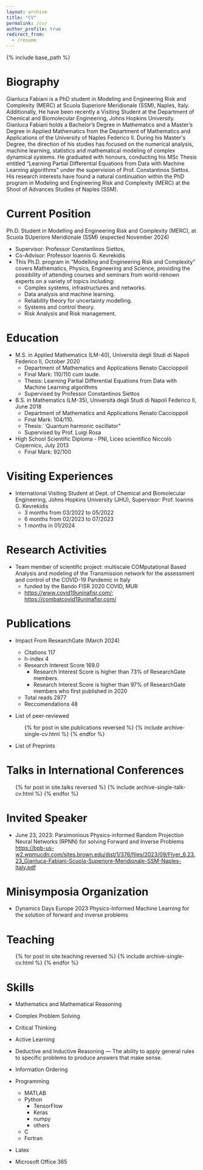 ```yaml
---
layout: archive
title: "CV"
permalink: /cv/
author_profile: true
redirect_from:
  - /resume
---
```


{% include base_path %}

Biography
======
Gianluca Fabiani is a PhD student in Modeling and Engineering Risk and Complexity (MERC) at Scuola Superiore Meridionale (SSM), Naples, Italy. Additionally, He have been recently a Visiting Student at the Department of Chemical and Biomolecular Engineering, Johns Hopkins University.
Gianluca Fabiani holds a Bachelor’s Degree in Mathematics and a Master’s Degree in Applied Mathematics from the Department of Mathematics and Applications of the University of Naples Federico II. During his Master's Degree, the direction of his studies has focused on the numerical analysis, machine learning, statistics and mathematical modeling of complex dynamical systems. He graduated with honours, conducting his MSc Thesis entitled “Learning Partial Differential Equations from Data with Machine Learning algorithms" under the supervision of Prof. Constantinos Siettos. His research interests have found a natural continuation within the PhD program in Modeling and Engineering Risk and Complexity (MERC) at the Shool of Advances Studies of Naples (SSM).

Current Position
=====
Ph.D. Student in Modelling and Engineering Risk and Complexity (MERC), at Scuola SUperiore Meridionale (SSM) (expected November 2024)
* Supervisor: Professor Constantinos Siettos,
* Co-Advisor: Professor Ioannis G. Kevrekidis
* This Ph.D. program in “Modelling and Engineering Risk and Complexity” covers Mathematics, Physics, Engineering and Science, providing the possibility of attending courses and seminars from world-renown experts on a variety of topics including:
    * Complex systems, infrastructures and networks.
    * Data analysis and machine learning.
    * Reliability theory for uncertainty modelling.
    * Systems and control theory.
    * Risk Analysis and Risk management.

Education
======
* M.S. in Applied Mathematics (LM-40), Università degli Studi di Napoli Federico II, October 2020
    * Department of Mathematics and Applications Renato Caccioppoli
    * Final Mark: 110/110 cum laude.
    * Thesis: Learning Partial Differential Equations from Data with Machine Learning algorithms
    * Supervised by Professor Constantinos Siettos
* B.S. in Mathematics (LM-35), Università degli Studi di Napoli Federico II, June 2018
    * Department of Mathematics and Applications Renato Caccioppoli
    * Final Mark: 104/110.
    * Thesis:``Quantum harmonic oscillator"
    * Supervised by Prof. Luigi Rosa
* High School Scientific Diploma - PNI, Liceo scientifico Niccolò Copernico, July 2013
    * Final Mark: 92/100

Visiting Experiences
======
* International Visiting Student at Dept. of Chemical and Biomolecular Engineering, Johns Hopkins University (JHU), Supervisor: Prof. Ioannis G. Kevrekidis
  * 3 months from 03/2022 to 05/2022
  * 6 months from 02/2023 to 07/2023
  * 1 months in 01/2024
 
Research Activities
=====
* Team member of scientific project: multiscale COMputational Based Analysis and modeling of the Transmission network for the assessment and control of the COVID-19 Pandemic in Italy
  * funded by the Bando FISR 2020 COVID, MUR
  * https://www.covid19uninafisr.com/; https://combatcovid19uninafisr.com/
    
Publications
======
* Impact From ResearchGate (March 2024)
  * Citations 117
  * h-index 4
  * Research Interest Score 169.0
    * Research Interest Score is higher than 73% of ResearchGate members.
    * Research Interest Score is higher than 97% of ResearchGate members who first published in 2020
  * Total reads 2877
  * Reccomendations 48

* List of peer-reviewed

  <ul>{% for post in site.publications reversed %}
    {% include archive-single-cv.html %}
  {% endfor %}</ul>

* List of Preprints

  
Talks in International Conferences
======
  <ul>{% for post in site.talks reversed %}
    {% include archive-single-talk-cv.html  %}
  {% endfor %}</ul>

Invited Speaker
======
* June 23, 2023: Parsimonious Physics-informed Random Projection Neural Networks (RPNN) for solving Forward and Inverse Problems
https://bpb-us-w2.wpmucdn.com/sites.brown.edu/dist/1/376/files/2023/09/Flyer_6.23.23_Gianluca-Fabiani-Scuola-Superiore-Meridionale-SSM-Naples-Italy.pdf

Minisymposia Organization
======
* Dynamics Days Europe 2023
  Physics-Informed Machine Learning for the solution of forward and inverse problems
  
Teaching
======
  <ul>{% for post in site.teaching reversed %}
    {% include archive-single-cv.html %}
  {% endfor %}</ul>


Skills
======
* Mathematics and Mathematical Reasoning

* Complex Problem Solving  

* Critical Thinking  

* Active Learning
  
* Deductive and Inductive Reasoning — The ability to apply general rules to specific problems to produce answers that make sense.
  
* Information Ordering

* Programming
  * MATLAB
  * Python
    * TensorFlow
    * Keras
    * numpy
    * others
  * C
  * Fortran

* Latex

* Microsoft Office 365
